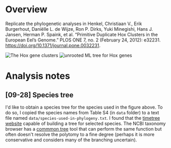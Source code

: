# Overview
Replicate the phylogenetic analyses in Henkel, Christiaan V., Erik Burgerhout, Daniëlle L. de Wijze, Ron P. Dirks, Yuki Minegishi, Hans J. Jansen, Herman P. Spaink, et al. “Primitive Duplicate Hox Clusters in the European Eel’s Genome.” PLOS ONE 7, no. 2 (February 24, 2012): e32231. https://doi.org/10.1371/journal.pone.0032231.

![The Hox gene clusters](https://journals.plos.org/plosone/article/figure/image?size=large&id=info:doi/10.1371/journal.pone.0032231.g002)
![unrooted ML tree for Hox genes](https://journals.plos.org/plosone/article/figure/image?size=large&id=10.1371/journal.pone.0032231.g003)

# Analysis notes
## [09-28] Species tree
I'd like to obtain a species tree for the species used in the figure above. To do so, I copied the species names from Table S4 (in `data` folder) to a text file named `data/species-used-in-phylogeny.txt`. I found that the [timetree website](http://www.timetree.org/) capable of building a tree for selected species. The NCBI taxonomy browser has a [commmon tree](https://www.ncbi.nlm.nih.gov/Taxonomy/CommonTree/wwwcmt.cgi) tool that can perform the same function but often doesn't resolve the polytomy to a fine degree (perhaps it is more conservative and considers many of the branching uncertain).
